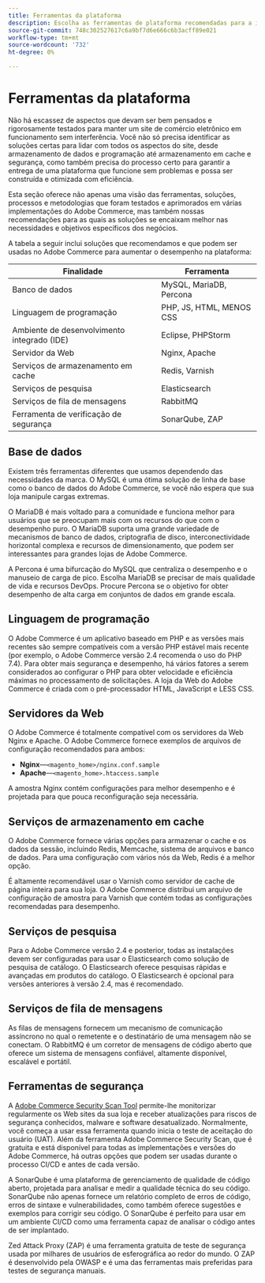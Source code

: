 ```yaml
---
title: Ferramentas da plataforma
description: Escolha as ferramentas de plataforma recomendadas para a implementação do Adobe Commerce.
source-git-commit: 748c302527617c6a9bf7d6e666c6b3acff89e021
workflow-type: tm+mt
source-wordcount: '732'
ht-degree: 0%

---
```



# Ferramentas da plataforma

Não há escassez de aspectos que devam ser bem pensados e rigorosamente testados para manter um site de comércio eletrônico em funcionamento sem interferência. Você não só precisa identificar as soluções certas para lidar com todos os aspectos do site, desde armazenamento de dados e programação até armazenamento em cache e segurança, como também precisa do processo certo para garantir a entrega de uma plataforma que funcione sem problemas e possa ser construída e otimizada com eficiência.

Esta seção oferece não apenas uma visão das ferramentas, soluções, processos e metodologias que foram testados e aprimorados em várias implementações do Adobe Commerce, mas também nossas recomendações para as quais as soluções se encaixam melhor nas necessidades e objetivos específicos dos negócios.

A tabela a seguir inclui soluções que recomendamos e que podem ser usadas no Adobe Commerce para aumentar o desempenho na plataforma:

| Finalidade | Ferramenta |
|------------------------------------------|-------------------------|
| Banco de dados | MySQL, MariaDB, Percona |
| Linguagem de programação | PHP, JS, HTML, MENOS CSS |
| Ambiente de desenvolvimento integrado (IDE) | Eclipse, PHPStorm |
| Servidor da Web | Nginx, Apache |
| Serviços de armazenamento em cache | Redis, Varnish |
| Serviços de pesquisa | Elasticsearch |
| Serviços de fila de mensagens | RabbitMQ |
| Ferramenta de verificação de segurança | SonarQube, ZAP |

## Base de dados

Existem três ferramentas diferentes que usamos dependendo das necessidades da marca. O MySQL é uma ótima solução de linha de base como o banco de dados do Adobe Commerce, se você não espera que sua loja manipule cargas extremas.

O MariaDB é mais voltado para a comunidade e funciona melhor para usuários que se preocupam mais com os recursos do que com o desempenho puro. O MariaDB suporta uma grande variedade de mecanismos de banco de dados, criptografia de disco, interconectividade horizontal complexa e recursos de dimensionamento, que podem ser interessantes para grandes lojas de Adobe Commerce.

A Percona é uma bifurcação do MySQL que centraliza o desempenho e o manuseio de carga de pico. Escolha MariaDB se precisar de mais qualidade de vida e recursos DevOps. Procure Percona se o objetivo for obter desempenho de alta carga em conjuntos de dados em grande escala.

## Linguagem de programação

O Adobe Commerce é um aplicativo baseado em PHP e as versões mais recentes são sempre compatíveis com a versão PHP estável mais recente (por exemplo, o Adobe Commerce versão 2.4 recomenda o uso do PHP 7.4). Para obter mais segurança e desempenho, há vários fatores a serem considerados ao configurar o PHP para obter velocidade e eficiência máximas no processamento de solicitações. A loja da Web do Adobe Commerce é criada com o pré-processador HTML, JavaScript e LESS CSS.

## Servidores da Web

O Adobe Commerce é totalmente compatível com os servidores da Web Nginx e Apache. O Adobe Commerce fornece exemplos de arquivos de configuração recomendados para ambos:

- **Nginx**—`<magento_home>/nginx.conf.sample`
- **Apache**—`<magento_home>.htaccess.sample`

A amostra Nginx contém configurações para melhor desempenho e é projetada para que pouca reconfiguração seja necessária.

## Serviços de armazenamento em cache

O Adobe Commerce fornece várias opções para armazenar o cache e os dados da sessão, incluindo Redis, Memcache, sistema de arquivos e banco de dados. Para uma configuração com vários nós da Web, Redis é a melhor opção.

É altamente recomendável usar o Varnish como servidor de cache de página inteira para sua loja. O Adobe Commerce distribui um arquivo de configuração de amostra para Varnish que contém todas as configurações recomendadas para desempenho.

## Serviços de pesquisa

Para o Adobe Commerce versão 2.4 e posterior, todas as instalações devem ser configuradas para usar o Elasticsearch como solução de pesquisa de catálogo. O Elasticsearch oferece pesquisas rápidas e avançadas em produtos do catálogo. O Elasticsearch é opcional para versões anteriores à versão 2.4, mas é recomendado.

## Serviços de fila de mensagens

As filas de mensagens fornecem um mecanismo de comunicação assíncrono no qual o remetente e o destinatário de uma mensagem não se conectam. O RabbitMQ é um corretor de mensagens de código aberto que oferece um sistema de mensagens confiável, altamente disponível, escalável e portátil.

## Ferramentas de segurança

A [Adobe Commerce Security Scan Tool](https://docs.magento.com/user-guide/magento/security-scan.html) permite-lhe monitorizar regularmente os Web sites da sua loja e receber atualizações para riscos de segurança conhecidos, malware e software desatualizado. Normalmente, você começa a usar essa ferramenta quando inicia o teste de aceitação do usuário (UAT). Além da ferramenta Adobe Commerce Security Scan, que é gratuita e está disponível para todas as implementações e versões do Adobe Commerce, há outras opções que podem ser usadas durante o processo CI/CD e antes de cada versão.

A SonarQube é uma plataforma de gerenciamento de qualidade de código aberto, projetada para analisar e medir a qualidade técnica do seu código. SonarQube não apenas fornece um relatório completo de erros de código, erros de sintaxe e vulnerabilidades, como também oferece sugestões e exemplos para corrigir seu código. O SonarQube é perfeito para usar em um ambiente CI/CD como uma ferramenta capaz de analisar o código antes de ser implantado.

Zed Attack Proxy (ZAP) é uma ferramenta gratuita de teste de segurança usada por milhares de usuários de esferográfica ao redor do mundo. O ZAP é desenvolvido pela OWASP e é uma das ferramentas mais preferidas para testes de segurança manuais.
